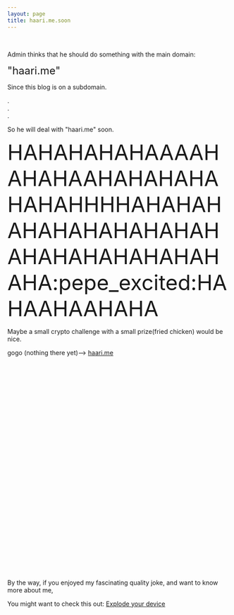 ```yaml
---
layout: page
title: haari.me.soon
---
```


<br>

Admin thinks that he should do something with the main domain:

<font size="5em">"haari.me"</font> 

Since this blog is on a subdomain.

.
<br>
.
<br>
.
<br>

So he will deal with "haari.me" soon.

<font size="15em">HAHAHAHAHAAAAHAHAHAAHAHAHAHAHAHAHHHHAHAHAHAHAHAHAHAHAHAHAHAHAHAHAHAHAHAHA:pepe_excited:HAHAAHAAHAHA</font>

Maybe a small crypto challenge with a small prize(fried chicken) would be nice.

gogo (nothing there yet)--> [haari.me](https://haari.me/)

<br><br><br><br><br><br><br><br><br><br><br><br><br><br><br><br><br><br><br><br><br><br><br><br><br><br><br><br>

By the way, if you enjoyed my fascinating quality joke, and want to know more about me,

You might want to check this out: [Explode your device](https://blog.naver.com/rlaalstns88/)